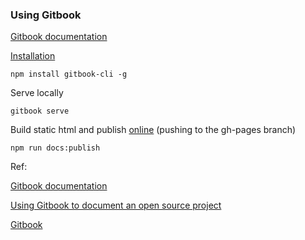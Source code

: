 ### Using Gitbook

[Gitbook documentation](http://toolchain.gitbook.com/)

[Installation](http://toolchain.gitbook.com/setup.html)
```shell
npm install gitbook-cli -g
```
Serve locally
```
gitbook serve
```

Build static html and publish [online](http://letsa.net) (pushing to the gh-pages branch)
```shell
npm run docs:publish
```

Ref:

[Gitbook documentation](http://toolchain.gitbook.com/)

[Using Gitbook to document an open source project](https://medium.com/@gpbl/how-to-use-gitbook-to-publish-docs-for-your-open-source-npm-packages-465dd8d5bfba)

[Gitbook](https://github.com/GitbookIO/gitbook)
